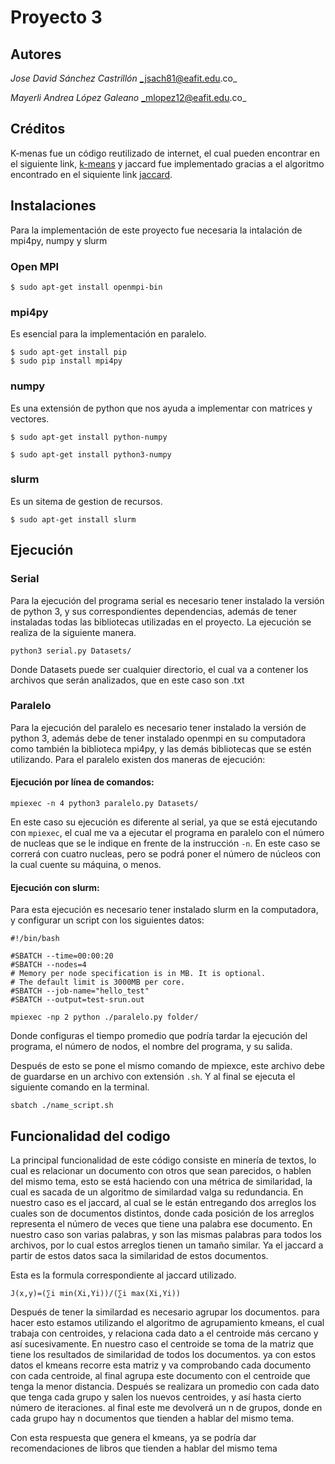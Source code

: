 # Proyecto 3

## Autores
  *Jose David Sánchez Castrillón*   _jsach81@eafit.edu.co_

  *Mayerli Andrea López Galeano*    _mlopez12@eafit.edu.co_

## Créditos

K-menas fue  un código reutilizado de internet, el cual pueden encontrar en el siguiente link, [k-means](https://gist.github.com/bistaumanga/6023692 "k-me") y jaccard fue implementado gracias a el algoritmo encontrado en el siquiente link [jaccard](http://citeseerx.ist.psu.edu/viewdoc/download?doi=10.1.1.332.4480&rep=rep1&type=pdf).

## Instalaciones

  Para la implementación de este proyecto fue necesaria la intalación de mpi4py, numpy y slurm

  ### Open MPI
  ```
  $ sudo apt-get install openmpi-bin
  ```
  ### mpi4py
  Es esencial para la implementación en paralelo.
  ```
  $ sudo apt-get install pip
  $ sudo pip install mpi4py
  ```

  ### numpy
  Es una extensión de python que nos ayuda a implementar con matrices y vectores.
  ```
  $ sudo apt-get install python-numpy
  ```
  ```
  $ sudo apt-get install python3-numpy
  ```
  ### slurm
  Es un sitema de gestion de recursos.
  ```
  $ sudo apt-get install slurm
  ```



## Ejecución
### Serial
Para la ejecución del programa serial es necesario tener instalado la versión de python 3, y
sus correspondientes dependencias, además de tener instaladas todas las bibliotecas utilizadas
en el proyecto. La ejecución se realiza de la siguiente manera.

`python3 serial.py Datasets/`

Donde Datasets puede ser cualquier directorio, el cual va a contener los archivos
que serán analizados, que en este caso son .txt

### Paralelo
Para la ejecución del paralelo es necesario tener instalado la versión de python 3, además debe
de tener instalado openmpi en su computadora como también la biblioteca mpi4py, y las demás bibliotecas
que se estén utilizando. Para el paralelo existen dos maneras de ejecución:
#### Ejecución por línea de comandos:

`mpiexec -n 4 python3 paralelo.py Datasets/`

En este caso su ejecución es diferente al serial, ya que se está ejecutando
con `mpiexec`, el cual me va a ejecutar el programa en paralelo con el número de nucleas
que se le indique en frente de la instrucción `-n`. En este caso se correrá con cuatro nucleas,
pero se podrá poner el número de núcleos con la cual cuente su máquina, o menos.

#### Ejecución con slurm:

Para esta ejecución es necesario tener instalado slurm en la
 computadora, y configurar un script con los siguientes
datos:

```[bash]
#!/bin/bash

#SBATCH --time=00:00:20
#SBATCH --nodes=4
# Memory per node specification is in MB. It is optional.
# The default limit is 3000MB per core.
#SBATCH --job-name="hello_test"
#SBATCH --output=test-srun.out

mpiexec -np 2 python ./paralelo.py folder/
```
Donde configuras el tiempo promedio que podría tardar la
ejecución del programa, el número de nodos, el nombre del
programa, y su salida.

Después de esto se pone el mismo comando de mpiexce, este archivo debe de guardarse en un archivo con extensión `.sh`.
Y al final se ejecuta el siguiente comando en la terminal.

`sbatch ./name_script.sh`

## Funcionalidad del codigo

La principal funcionalidad de este código consiste en minería de textos,
lo cual es relacionar un documento con otros que sean parecidos, o hablen del
mismo tema, esto se está haciendo con una métrica de similaridad, la cual es sacada de un algoritmo de similardad valga su redundancia. En nuestro caso es el jaccard, al cual se le están entregando dos arreglos los cuales son de documentos distintos, donde cada posición de los arreglos representa el número de veces que tiene una palabra ese documento. En nuestro caso son varias palabras, y son las mismas palabras para todos los archivos, por lo cual estos arreglos tienen un tamaño similar. Ya el jaccard a partir de estos datos saca la similaridad de estos documentos.

Esta es la formula correspondiente al jaccard utilizado.

`J(x,y)=(∑i min(Xi,Yi))/(∑i max(Xi,Yi))`

Después de tener la similardad es necesario agrupar los documentos. para hacer esto estamos utilizando el algoritmo de agrupamiento kmeans, el cual trabaja con centroides, y relaciona cada dato a el centroide más cercano y así sucesivamente. En nuestro caso el centroide se toma de la matriz que tiene los resultados de similaridad de todos los documentos. ya con estos datos el kmeans recorre esta matriz y va comprobando cada documento con cada centroide, al final agrupa este documento con el centroide que tenga la menor distancia. Después se realizara un promedio con cada dato que tenga cada grupo y salen los nuevos centroides, y así hasta cierto número de iteraciones. al final este me devolverá un n de grupos, donde en cada grupo hay n documentos que tienden a hablar del mismo tema.

Con esta respuesta que genera el kmeans, ya se podría dar recomendaciones de libros que tienden a hablar del mismo tema
